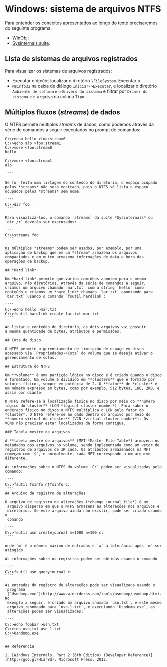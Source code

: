 # Windows: sistema de arquivos NTFS

Para entender os conceitos apresentados ao longo do texto precisaremos 
do seguinte programa:

* [WinObj](https://download.sysinternals.com/files/WinObj.zip);
* [Sysinternals suite](https://download.sysinternals.com/files/SysinternalsSuite.zip).

## Lista de sistemas de arquivos registrados

Para visualizar os sistemas de arquivos registrados:

* Executar o `WinObj` localizar o diretório `\FileSystem`.  Executar o
* `Msinfo32` na caixa de diálogo `Iniciar->Executar`, e localizar o
  diretório `Ambiente de software->Drivers do sistema` e filtrar por
  `Driver do sistema de arquivo` na coluna `Tipo`.

## Múltiplos fluxos (*streams*) de dados

O NTFS permite múltiplos *streams* de dados, como podemos através da
série de comandos a seguir executados no prompt de comandos:

`````
C:\>echo hello >foo:stream0
C:\>echo alo >foo:stream1
C:\>more <foo:stream0
hello

C:\>more <foo:stream1
alo

````

Se for feita uma listagem do conteúdo do diretório, o espaço ocupado
pelos *streams* não será mostrado, pois o NTFS só lista o espaço
ocupados pelos *streams* sem nome. 

````
C:\>dir foo
````

Para visualizá-los, o comando `streams` da suite *Sysinternals* ou
`dir /r` deverão ser executados:

````
C:\>streams foo
````

Os múltiplos *streams* podem ser usados, por exemplo, por uma
aplicação de backup que em um *stream* armazena os arquivos
compactados e em outro armazena informações de data e hora das
operações de backup.

## *Hard link*

Um *hard link* permite que vários caminhos apontem para o mesmo
arquivo, não diretórios. Através da série de comandos a seguir,
criamos um arquivo chamado `mar.txt` com a string `hello` como
conteúdo e criamos um *hard link* chamado `lar.txt` apontando para
`bar.txt` usando o comando `fsutil hardlink`:

````
C:\>echo hello >mar.txt
C:\>fsutil hardlink create lar.txt mar.txt
````

Ao listar o conteúdo do diretório, os dois arquivos vai possuir 
a mesma quantidade de bytes, atributos e permissões.

## Cota de disco

O NTFS permite o gerenciamento de limitação de espaço em disco
acessado via `Propriedades->Cota` do volume que se deseja ativar o
gerenciamento de cotas.

## Estrutura do NTFS

Um **volume** é uma partição lógica no disco e é criado quando o disco
é formatado. Um volume é dividido em **clusters** que é formado por
setores físicos, sempre em potência de 2. O **fator** de *cluster* é
um número expresso em bytes, como por exemplo, 512 bytes, 1KB, 2KB, e
assim por diante.

O NTFS refere-se à localização física no disco por meio do **número
lógico do cluster** (LCN-*logical cluster number*). Para saber o
endereço físico no disco o NTFS multiplica o LCN pelo fator do
*cluster*. O NTFS refere-se ao dado dentro do arquivo por meio do
**número virtual do cluster** (VCN-*virtual cluster number*). Os 
VCNs não precisar estar localizados de forma contígua.

### Tabela mestre de arquivos

A **tabela mestre de arquivos** (MFT-*Master File Table*) armazena os
metadados dos arquivos no volume, sendo implementada como um vetor de
registros de arquivos de 1K cada. Os atributos armazenados na MFT
começam com `$`, e normalmente, cada MFT corresponde a um arquivo
diferente.

As informações sobre o NTFS do volume `C:` podem ser visualizadas pelo
comando:

````
C\:>fsutil fsinfo ntfsinfo C:
````
## Arquivo de registro de alterações

O arquivo de registro de alterações (*change journal file*) é um
 arquivo disperso em que o NTFS armazena as alterações nos arquivos e
 diretórios. Se este arquivo ainda não existir, pode ser criado usando o 
 comando

````
C\:>fsutil usn createjournal m=1000 a=100 c:
````

onde `m` é o número máximo de entradas e `a` a tolerância após `m` ser
atingido.

As informações sobre os registros podem ser obtidas usando o comando

````
C\:>fsutil usn queryjournal c:
````

As entradas do registro de alterações pode ser visualizada usando o
 programa
 [`Usndump.exe`](http://www.winsiderss.com/tools/usndump/usndump.htm). No
 exemplo a seguir, é criado um arquivo chamado `usn.txt`, e este mesmo
 arquivo renomeado para `usn-1.txt`, e executando `Usndump.exe`, as
 alterações podem ser visualizadas:

````
C\:>echo foobar >usn.txt
C\:>ren usn.txt usn-1.txt
C:\>Usndump.exe
````

## Referência

1. [Windows Internals, Part 2 (6th Edition) (Developer Reference)](http://goo.gl/HIar8d). Microsoft Press, 2012.
